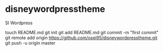 disneywordpresstheme
====================

SI Wordpress

touch README.md
git init
git add README.md
git commit -m "first commit"
git remote add origin https://github.com/osei95/disneywordpresstheme.git
git push -u origin master

